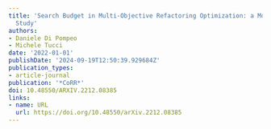 ```yaml
---
title: 'Search Budget in Multi-Objective Refactoring Optimization: a Model-Based Empirical
  Study'
authors:
- Daniele Di Pompeo
- Michele Tucci
date: '2022-01-01'
publishDate: '2024-09-19T12:50:39.929684Z'
publication_types:
- article-journal
publication: '*CoRR*'
doi: 10.48550/ARXIV.2212.08385
links:
- name: URL
  url: https://doi.org/10.48550/arXiv.2212.08385
---
```

